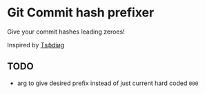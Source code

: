 # Git Commit hash prefixer

Give your commit hashes leading zeroes!

Inspired by [Тsфdiиg](https://x.com/tsoding/status/1855713113221234836)

## TODO

- arg to give desired prefix instead of just current hard coded `000`
